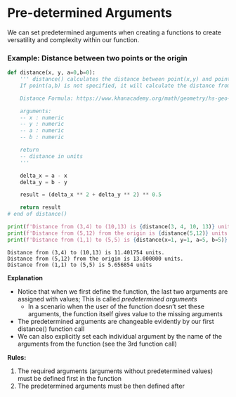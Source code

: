 # Pre-determined Arguments

We can set predetermined arguments when creating a functions to create versatility and complexity within our function.

### Example: Distance between two points or the origin <a href="#example-distance-between-two-points-or-the-origin" id="example-distance-between-two-points-or-the-origin"></a>

```python
def distance(x, y, a=0,b=0):
    ''' distance() calculates the distance between point(x,y) and point(a,b).
    If point(a,b) is not specified, it will calculate the distance from the origin to point(x,y)

    Distance Formula: https://www.khanacademy.org/math/geometry/hs-geo-analytic-geometry/hs-geo-distance-and-midpoints/v/distance-formula

    arguments:
    -- x : numeric
    -- y : numeric
    -- a : numeric
    -- b : numeric

    return
    -- distance in units
    '''

    delta_x = a - x
    delta_y = b - y

    result = (delta_x ** 2 + delta_y ** 2) ** 0.5

    return result
# end of distance()

print(f'Distance from (3,4) to (10,13) is {distance(3, 4, 10, 13)} units.')
print(f'Distance from (5,12) from the origin is {distance(5,12)} units.')
print(f'Distance from (1,1) to (5,5) is {distance(x=1, y=1, a=5, b=5)} units')
```

```
Distance from (3,4) to (10,13) is 11.401754 units.
Distance from (5,12) from the origin is 13.000000 units.
Distance from (1,1) to (5,5) is 5.656854 units
```

**Explanation**

* Notice that when we first define the function, the last two arguments are assigned with values; This is called _predetermined arguments_
  * In a scenario when the user of the function doesn’t set these arguments, the function itself gives value to the missing arguments
* The predetermined arguments are changeable evidently by our first distance() function call
* We can also explicitly set each individual argument by the name of the arguments from the function (see the 3rd function call)

**Rules:**

1. The required arguments (arguments without predetermined values) must be defined first in the function
2. The predetermined arguments must be then defined after
